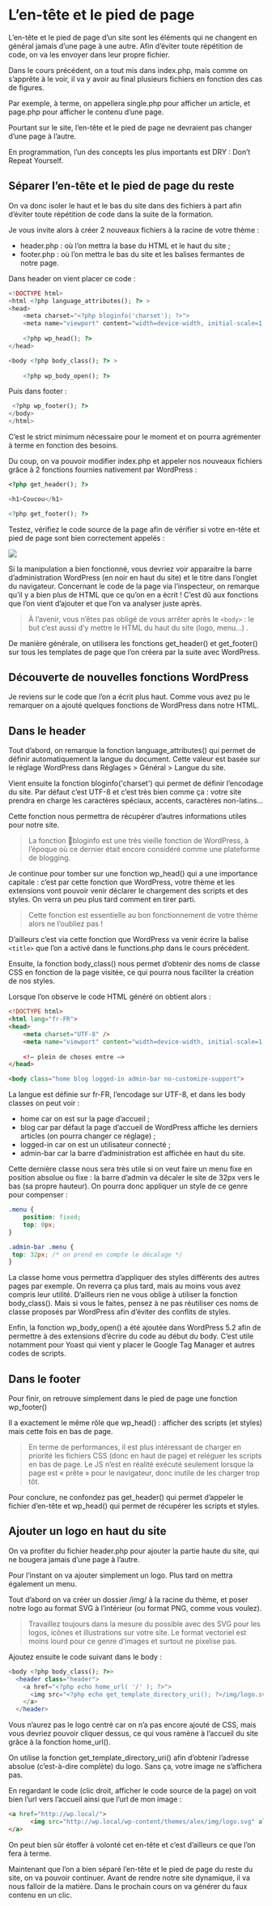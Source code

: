 # L’en-tête et le pied de page

L’en-tête et le pied de page d’un site sont les éléments qui ne changent en général jamais d’une page à une autre. Afin d’éviter toute répétition de code, on va les envoyer dans leur propre fichier.

Dans le cours précédent, on a tout mis dans index.php, mais comme on s’apprête à le voir, il va y avoir au final plusieurs fichiers en fonction des cas de figures.

Par exemple, à terme, on appellera single.php pour afficher un article, et page.php pour afficher le contenu d’une page.

Pourtant sur le site, l’en-tête et le pied de page ne devraient pas changer d’une page à l’autre.

En programmation, l’un des concepts les plus importants est DRY : Don’t Repeat Yourself.

## Séparer l’en-tête et le pied de page du reste

On va donc isoler le haut et le bas du site dans des fichiers à part afin d’éviter toute répétition de code dans la suite de la formation.

Je vous invite alors à créer 2 nouveaux fichiers à la racine de votre thème :

- header.php : où l’on mettra la base du HTML et le haut du site ;
- footer.php : où l’on mettra le bas du site et les balises fermantes de notre page.

Dans header on vient placer ce code :

```php
<!DOCTYPE html>
<html <?php language_attributes(); ?> >
<head>
    <meta charset="<?php bloginfo('charset'); ?>">
    <meta name="viewport" content="width=device-width, initial-scale=1, shrink-to-fit=no"/>
    
    <?php wp_head(); ?>
</head>

<body <?php body_class(); ?> >
    
    <?php wp_body_open(); ?>
```

Puis dans footer :

```php
 <?php wp_footer(); ?>
</body>
</html>
```

C’est le strict minimum nécessaire pour le moment et on pourra agrémenter à terme en fonction des besoins.

Du coup, on va pouvoir modifier index.php et appeler nos nouveaux fichiers grâce à 2 fonctions fournies nativement par WordPress :

```php
<?php get_header(); ?>

<h1>Coucou</h1>

<?php get_footer(); ?>
```

Testez, vérifiez le code source de la page afin de vérifier si votre en-tête et pied de page sont bien correctement appelés :

![](https://capitainewp.io/wp-content/uploads/2019/01/header-footer-fonctionnel-1000x950.jpg)

Si la manipulation a bien fonctionné, vous devriez voir apparaitre la barre d’administration WordPress (en noir en haut du site) et le titre dans l’onglet du navigateur. Concernant le code de la page via l’inspecteur, on remarque qu’il y a bien plus de HTML que ce qu’on en a écrit ! C’est dû aux fonctions que l’on vient d’ajouter et que l’on va analyser juste après.

> À l’avenir, vous n’êtes pas obligé de vous arrêter après le `<body>` : le but c’est aussi d’y mettre le HTML du haut du site (logo, menu…) .

De manière générale, on utilisera les fonctions get_header() et get_footer() sur tous les templates de page que l’on créera par la suite avec WordPress.

## Découverte de nouvelles fonctions WordPress

Je reviens sur le code que l’on a écrit plus haut. Comme vous avez pu le remarquer on a ajouté quelques fonctions de WordPress dans notre HTML.

## Dans le header

Tout d’abord, on remarque la fonction language_attributes() qui permet de définir automatiquement la langue du document. Cette valeur est basée sur le réglage WordPress dans Réglages > Général > Langue du site.

Vient ensuite la fonction bloginfo('charset') qui permet de définir l’encodage du site. Par défaut c’est UTF-8 et c’est très bien comme ça : votre site prendra en charge les caractères spéciaux, accents, caractères non-latins…

Cette fonction nous permettra de récupérer d’autres informations utiles pour notre site.

> La fonction bloginfo est une très vieille fonction de WordPress, à l’époque où ce dernier était encore considéré comme une plateforme de blogging.

Je continue pour tomber sur une fonction wp_head() qui a une importance capitale : c’est par cette fonction que WordPress, votre thème et les extensions vont pouvoir venir déclarer le chargement des scripts et des styles. On verra un peu plus tard comment en tirer parti.

> Cette fonction est essentielle au bon fonctionnement de votre thème alors ne l’oubliez pas !

D’ailleurs c’est via cette fonction que WordPress va venir écrire la balise `<title>` que l’on a activé dans le functions.php dans le cours précédent.

Ensuite, la fonction body_class() nous permet d’obtenir des noms de classe CSS en fonction de la page visitée, ce qui pourra nous faciliter la création de nos styles.

Lorsque l’on observe le code HTML généré on obtient alors :

```html
<!DOCTYPE html>
<html lang="fr-FR">
<head>
    <meta charset="UTF-8" />
    <meta name="viewport" content="width=device-width, initial-scale=1, shrink-to-fit=no"/>
    
    <!– plein de choses entre –>
</head>

<body class="home blog logged-in admin-bar no-customize-support">
```

La langue est définie sur fr-FR, l’encodage sur UTF-8, et dans les body classes on peut voir :

- home car on est sur la page d’accueil ;
- blog car par défaut la page d’accueil de WordPress affiche les derniers articles (on pourra changer ce réglage) ;
- logged-in car on est un utilisateur connecté ;
- admin-bar car la barre d’administration est affichée en haut du site.

Cette dernière classe nous sera très utile si on veut faire un menu fixe en position absolue ou fixe : la barre d’admin va décaler le site de 32px vers le bas (sa propre hauteur). On pourra donc appliquer un style de ce genre pour compenser :

```css
.menu {
    position: fixed;
    top: 0px;
}

.admin-bar .menu {
 top: 32px; /* on prend en compte le décalage */
}
```

La classe home vous permettra d’appliquer des styles différents des autres pages par exemple. On reverra ça plus tard, mais au moins vous avez compris leur utilité. D’ailleurs rien ne vous oblige à utiliser la fonction body_class(). Mais si vous le faites, pensez à ne pas réutiliser ces noms de classe proposés par WordPress afin d’éviter des conflits de styles.

Enfin, la fonction wp_body_open() a été ajoutée dans WordPress 5.2 afin de permettre à des extensions d’écrire du code au début du body. C’est utile notamment pour Yoast qui vient y placer le Google Tag Manager et autres codes de scripts.

## Dans le footer

Pour finir, on retrouve simplement dans le pied de page une fonction wp_footer()

Il a exactement le même rôle que wp_head() : afficher des scripts (et styles) mais cette fois en bas de page.

> En terme de performances, il est plus intéressant de charger en priorité les fichiers CSS (donc en haut de page) et reléguer les scripts en bas de page. Le JS n’est en réalité exécuté seulement lorsque la page est « prête » pour le navigateur, donc inutile de les charger trop tôt.

Pour conclure, ne confondez pas get_header() qui permet d’appeler le fichier d’en-tête et wp_head() qui permet de récupérer les scripts et styles.

## Ajouter un logo en haut du site

On va profiter du fichier header.php pour ajouter la partie haute du site, qui ne bougera jamais d’une page à l’autre.

Pour l’instant on va ajouter simplement un logo. Plus tard on mettra également un menu.

Tout d’abord on va créer un dossier /img/ à la racine du thème, et poser notre logo au format SVG à l’intérieur (ou format PNG, comme vous voulez).

> Travaillez toujours dans la mesure du possible avec des SVG pour les logos, icônes et illustrations sur votre site. Le format vectoriel est moins lourd pour ce genre d’images et surtout ne pixelise pas.

Ajoutez ensuite le code suivant dans le body :

```php
<body <?php body_class(); ?>>
  <header class="header">
    <a href="<?php echo home_url( '/' ); ?>">
      <img src="<?php echo get_template_directory_uri(); ?>/img/logo.svg" alt="Logo">
    </a>  
  </header>
```

Vous n’aurez pas le logo centré car on n’a pas encore ajouté de CSS, mais vous devriez pouvoir cliquer dessus, ce qui vous ramène à l’accueil du site grâce à la fonction home_url().

On utilise la fonction get_template_directory_uri() afin d’obtenir l’adresse absolue (c’est-à-dire complète) du logo. Sans ça, votre image ne s’affichera pas.

En regardant le code (clic droit, afficher le code source de la page) on voit bien l’url vers l’accueil ainsi que l’url de mon image : 

```html
<a href="http://wp.local/">
      <img src="http://wp.local/wp-content/themes/alex/img/logo.svg" alt="Logo" />
</a>
```

On peut bien sûr étoffer à volonté cet en-tête et c’est d’ailleurs ce que l’on fera à terme.

Maintenant que l’on a bien séparé l’en-tête et le pied de page du reste du site, on va pouvoir continuer. Avant de rendre notre site dynamique, il va nous falloir de la matière. Dans le prochain cours on va générer du faux contenu en un clic.
